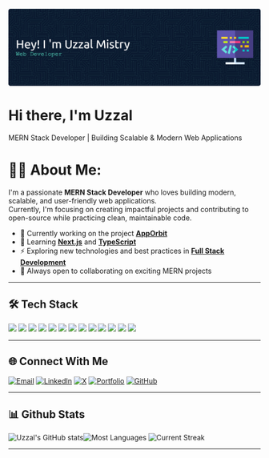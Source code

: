 
![uzzal mistry](/img/github-header-banner.png)
# Hi there, I'm Uzzal 

MERN Stack Developer | Building Scalable & Modern Web Applications

# 🧑‍💻 About Me: 

I'm a passionate **MERN Stack Developer** who loves building modern, scalable, and user-friendly web applications.  
Currently, I'm focusing on creating impactful projects and contributing to open-source while practicing clean, maintainable code.



- 🔭 Currently working on the project [**AppOrbit**](https://github.com/Uzzal-Mistry/AppOrbit_Client_Side)
- 🌱 Learning [**Next.js**](https://nextjs.org/) and [**TypeScript**](https://www.typescriptlang.org/)
- ⚡ Exploring new technologies and best practices in [**Full Stack Development**](#)
- 🤝 Always open to collaborating on exciting MERN projects

---


## 🛠️ Tech Stack

<img src="https://img.shields.io/badge/JavaScript-323330?style=for-the-badge&logo=javascript&logoColor=F7DF1E" /> <img src="https://img.shields.io/badge/C-00599C?style=for-the-badge&logo=c&logoColor=white" />
<img src="https://img.shields.io/badge/C%2B%2B-00599C?style=for-the-badge&logo=c%2B%2B&logoColor=white" />
<img src="https://img.shields.io/badge/HTML5-E34F26?style=for-the-badge&logo=html5&logoColor=white" />
<img src="https://img.shields.io/badge/CSS3-1572B6?style=for-the-badge&logo=css3&logoColor=white" />
<img src="https://img.shields.io/badge/MongoDB-4EA94B?style=for-the-badge&logo=mongodb&logoColor=white" />
<img src="https://img.shields.io/badge/Tailwind_CSS-38B2AC?style=for-the-badge&logo=tailwind-css&logoColor=white" />
<img src="https://img.shields.io/badge/React-20232A?style=for-the-badge&logo=react&logoColor=61DAFB
" />
<img src="https://img.shields.io/badge/npm-CB3837?style=for-the-badge&logo=npm&logoColor=white" />
<img src="https://img.shields.io/badge/Node%20js-339933?style=for-the-badge&logo=nodedotjs&logoColor=white" />
<img src="https://img.shields.io/badge/next%20js-000000?style=for-the-badge&logo=nextdotjs&logoColor=white" />
<img src="https://img.shields.io/badge/Express%20js-000000?style=for-the-badge&logo=express&logoColor=white" />
<img src="https://img.shields.io/badge/Bootstrap-563D7C?style=for-the-badge&logo=bootstrap&logoColor=white" />

---

## 🌐 Connect With Me

<p align="center">
  

[![Email](https://img.shields.io/badge/Email-D14836?style=for-the-badge&logo=gmail&logoColor=white)](mailto:uzzalmistry89@gmail.com) [![LinkedIn](https://img.shields.io/badge/LinkedIn-0A66C2?style=for-the-badge&logo=linkedin&logoColor=white)](https://www.linkedin.com/in/uzzal-mistry/) [![X](https://img.shields.io/badge/X-000000?style=for-the-badge&logo=x&logoColor=white)](https://x.com/UzzalMistry01) [![Portfolio](https://img.shields.io/badge/Portfolio-4E46DC?style=for-the-badge&logo=window&logoColor=white)](https://YourPortfolioLink.com)  [![GitHub](https://img.shields.io/badge/GitHub-181717?style=for-the-badge&logo=github&logoColor=white)](https://github.com/Uzzal-Mistry)  



</p>

---

## 📊 Github Stats
![Uzzal's GitHub stats](https://github-readme-stats.vercel.app/api?username=Uzzal-Mistry&show_icons=true&theme=tokyonight)![Most Languages](https://github-readme-stats.vercel.app/api/top-langs/?username=Uzzal-Mistry&theme=tokyonight&hide_border=false&include_all_commits=false&count_private=false&layout=compact) ![Current Streak](https://nirzak-streak-stats.vercel.app/?user=Uzzal-Mistry&theme=tokyonight&hide_border=false) 



---






